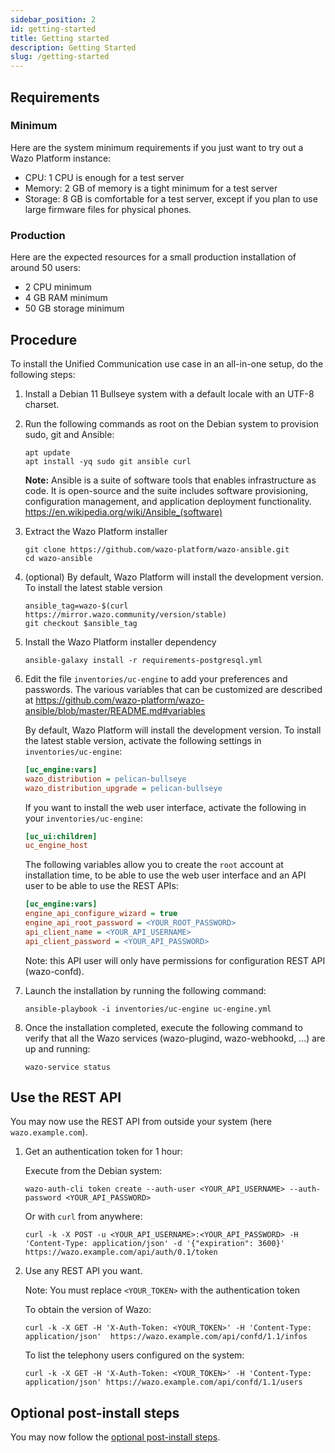 ```yaml
---
sidebar_position: 2
id: getting-started
title: Getting started
description: Getting Started
slug: /getting-started
---
```


## Requirements

### Minimum

Here are the system minimum requirements if you just want to try out a Wazo Platform instance:

- CPU: 1 CPU is enough for a test server
- Memory: 2 GB of memory is a tight minimum for a test server
- Storage: 8 GB is comfortable for a test server, except if you plan to use large firmware files
  for physical phones.

### Production

Here are the expected resources for a small production installation of around 50 users:

- 2 CPU minimum
- 4 GB RAM minimum
- 50 GB storage minimum

## Procedure

To install the Unified Communication use case in an all-in-one setup, do the following steps:

1. Install a Debian 11 Bullseye system with a default locale with an UTF-8 charset.
2. Run the following commands as root on the Debian system to provision sudo, git and Ansible:

   ```shell
   apt update
   apt install -yq sudo git ansible curl
   ```

   **Note:** Ansible is a suite of software tools that enables infrastructure as code. It is
   open-source and the suite includes software provisioning, configuration management, and
   application deployment functionality. https://en.wikipedia.org/wiki/Ansible_(software)

3. Extract the Wazo Platform installer

   ```shell
   git clone https://github.com/wazo-platform/wazo-ansible.git
   cd wazo-ansible
   ```

4. (optional) By default, Wazo Platform will install the development version. To install the latest
   stable version

   ```shell
   ansible_tag=wazo-$(curl https://mirror.wazo.community/version/stable)
   git checkout $ansible_tag
   ```

5. Install the Wazo Platform installer dependency

   ```shell
   ansible-galaxy install -r requirements-postgresql.yml
   ```

6. Edit the file `inventories/uc-engine` to add your preferences and passwords. The various
   variables that can be customized are described at https://github.com/wazo-platform/wazo-ansible/blob/master/README.md#variables

   By default, Wazo Platform will install the development version. To install the latest stable
   version, activate the following settings in `inventories/uc-engine`:

   ```ini
   [uc_engine:vars]
   wazo_distribution = pelican-bullseye
   wazo_distribution_upgrade = pelican-bullseye
   ```

   If you want to install the web user interface, activate the following in your
   `inventories/uc-engine`:

   ```ini
   [uc_ui:children]
   uc_engine_host
   ```

   The following variables allow you to create the `root` account at installation time, to be able
   to use the web user interface and an API user to be able to use the REST APIs:

   ```ini
   [uc_engine:vars]
   engine_api_configure_wizard = true
   engine_api_root_password = <YOUR_ROOT_PASSWORD>
   api_client_name = <YOUR_API_USERNAME>
   api_client_password = <YOUR_API_PASSWORD>
   ```

   Note: this API user will only have permissions for configuration REST API (wazo-confd).

7. Launch the installation by running the following command:

   ```shell
   ansible-playbook -i inventories/uc-engine uc-engine.yml
   ```

8. Once the installation completed, execute the following command to verify that all the Wazo
   services (wazo-plugind, wazo-webhookd, ...) are up and running:
   ```shell
   wazo-service status
   ```

## Use the REST API

You may now use the REST API from outside your system (here `wazo.example.com`).

1. Get an authentication token for 1 hour:

   Execute from the Debian system:

   ```shell
   wazo-auth-cli token create --auth-user <YOUR_API_USERNAME> --auth-password <YOUR_API_PASSWORD>
   ```

   Or with `curl` from anywhere:

   ```shell
   curl -k -X POST -u <YOUR_API_USERNAME>:<YOUR_API_PASSWORD> -H 'Content-Type: application/json' -d '{"expiration": 3600}' https://wazo.example.com/api/auth/0.1/token
   ```

2. Use any REST API you want.

   Note: You must replace `<YOUR_TOKEN>` with the authentication token

   To obtain the version of Wazo:

   ```shell
   curl -k -X GET -H 'X-Auth-Token: <YOUR_TOKEN>' -H 'Content-Type: application/json'  https://wazo.example.com/api/confd/1.1/infos
   ```

   To list the telephony users configured on the system:

   ```shell
   curl -k -X GET -H 'X-Auth-Token: <YOUR_TOKEN>' -H 'Content-Type: application/json' https://wazo.example.com/api/confd/1.1/users
   ```

## Optional post-install steps

You may now follow the [optional post-install steps](post-installation).
